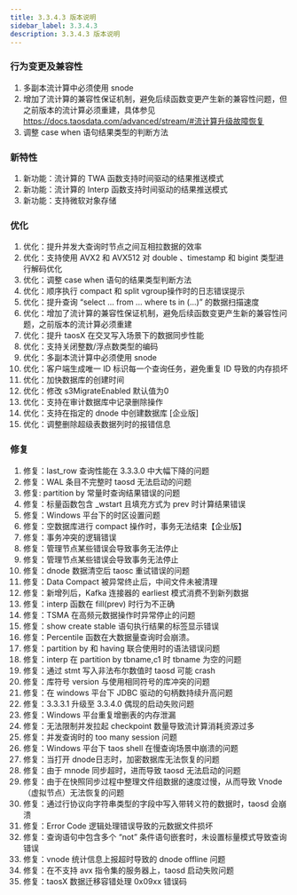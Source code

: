 ```yaml
---
title: 3.3.4.3 版本说明
sidebar_label: 3.3.4.3
description: 3.3.4.3 版本说明
---
```


### 行为变更及兼容性
1. 多副本流计算中必须使用 snode
1. 增加了流计算的兼容性保证机制，避免后续函数变更产生新的兼容性问题，但之前版本的流计算必须重建，具体参见 https://docs.taosdata.com/advanced/stream/#流计算升级故障恢复
1. 调整 case when 语句结果类型的判断方法
   
### 新特性
1. 新功能：流计算的 TWA 函数支持时间驱动的结果推送模式 
1. 新功能：流计算的 Interp 函数支持时间驱动的结果推送模式 
1. 新功能：支持微软对象存储 

### 优化
1.  优化：提升并发大查询时节点之间互相拉数据的效率 
1.  优化：支持使用 AVX2 和 AVX512 对 double 、timestamp 和 bigint 类型进行解码优化 
1.  优化：调整 case when 语句的结果类型判断方法 
1.  优化：顺序执行 compact 和 split vgroup操作时的日志错误提示 
1.  优化：提升查询 “select ... from ... where ts in (...)” 的数据扫描速度 
1.  优化：增加了流计算的兼容性保证机制，避免后续函数变更产生新的兼容性问题，之前版本的流计算必须重建 
1.  优化：提升 taosX 在交叉写入场景下的数据同步性能 
1.  优化：支持关闭整数/浮点数类型的编码 
1.  优化：多副本流计算中必须使用 snode 
1.  优化：客户端生成唯一 ID 标识每一个查询任务，避免重复 ID 导致的内存损坏 
1.  优化：加快数据库的创建时间 
1.  优化：修改 s3MigrateEnabled 默认值为0 
1.  优化：支持在审计数据库中记录删除操作 
1.  优化：支持在指定的 dnode 中创建数据库 [企业版] 
1.  优化：调整删除超级表数据列时的报错信息 

### 修复
1. 修复：last_row 查询性能在 3.3.3.0 中大幅下降的问题 
1. 修复：WAL 条目不完整时 taosd 无法启动的问题 
1. 修复: partition by 常量时查询结果错误的问题 
1. 修复：标量函数包含 _wstart 且填充方式为 prev 时计算结果错误 
1. 修复：Windows 平台下的时区设置问题 
1. 修复：空数据库进行 compact 操作时，事务无法结束【企业版】 
1. 修复：事务冲突的逻辑错误 
1. 修复：管理节点某些错误会导致事务无法停止 
1. 修复：管理节点某些错误会导致事务无法停止 
1. 修复：dnode 数据清空后 taosc 重试错误的问题 
1. 修复：Data Compact 被异常终止后，中间文件未被清理 
1. 修复：新增列后，Kafka 连接器的 earliest 模式消费不到新列数据 
1. 修复：interp 函数在 fill(prev) 时行为不正确 
1. 修复：TSMA 在高频元数据操作时异常停止的问题 
1. 修复：show create stable 语句执行结果的标签显示错误 
1. 修复：Percentile 函数在大数据量查询时会崩溃。 
1. 修复：partition by 和 having 联合使用时的语法错误问题 
1. 修复：interp 在 partition by tbname,c1 时 tbname 为空的问题 
1. 修复：通过 stmt 写入非法布尔数值时 taosd 可能 crash 
1. 修复：库符号 version 与使用相同符号的库冲突的问题 
1. 修复：在 windows 平台下 JDBC 驱动的句柄数持续升高问题 
1. 修复：3.3.3.1 升级至 3.3.4.0 偶现的启动失败问题 
1. 修复：Windows 平台重复增删表的内存泄漏 
1. 修复：无法限制并发拉起 checkpoint 数量导致流计算消耗资源过多 
1. 修复：并发查询时的 too many session 问题 
1. 修复：Windows 平台下 taos shell 在慢查询场景中崩溃的问题 
1. 修复：当打开 dnode日志时，加密数据库无法恢复的问题 
1. 修复：由于 mnode 同步超时，进而导致 taosd 无法启动的问题 
1. 修复：由于在快照同步过程中整理文件组数据的速度过慢，从而导致 Vnode（虚拟节点）无法恢复的问题 
1. 修复：通过行协议向字符串类型的字段中写入带转义符的数据时，taosd 会崩溃 
1. 修复：Error Code 逻辑处理错误导致的元数据文件损坏 
1. 修复：查询语句中包含多个 “not” 条件语句嵌套时，未设置标量模式导致查询错误 
1. 修复：vnode 统计信息上报超时导致的 dnode offline 问题 
1. 修复：在不支持 avx 指令集的服务器上，taosd 启动失败问题 
1. 修复：taosX 数据迁移容错处理 0x09xx 错误码 
